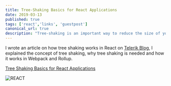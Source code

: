 ```yaml
---
title: Tree-Shaking Basics for React Applications
date: 2019-03-13
published: true
tags: ['react','links', 'guestpost']
canonical_url: true
description: "Tree-shaking is an important way to reduce the size of your bundle and improve performance. See how you can do it in your React apps."
---
```


I wrote an article on how tree shaking works in React on [Telerik Blog](https://www.telerik.com/blogs/tree-shaking-basics-for-react-applications), I explained the concept of tree shaking, why tree shaking is needed and how it works in Webpack and Rollup.

[Tree Shaking Basics for React Applications](https://www.telerik.com/blogs/tree-shaking-basics-for-react-applications)

![REACT](https://d585tldpucybw.cloudfront.net/sfimages/default-source/default-album/reactl_870x22043ebae8e03574d828cb4ca1b953be368.png?sfvrsn=d1068b5a_1)